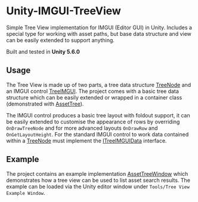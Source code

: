 # Unity-IMGUI-TreeView
Simple Tree View implementation for IMGUI (Editor GUI) in Unity. Includes a special type for working with asset paths, but base data structure and view can be easily extended to support anything.

Built and tested in **Unity 5.6.0**

## Usage
The Tree View is made up of two parts, a tree data structure [TreeNode](./Assets/TreeView/Scripts/TreeNode.cs) and an IMGUI control [TreeIMGUI](./Assets/TreeView/Editor/TreeIMGUI.cs). The project comes with a basic tree data structure which can be easily extended or wrapped in a container class (demonstrated with [AssetTree](./Assets/TreeView/Editor/AssetTree.cs)).

The IMGUI control produces a basic tree layout with foldout support, it can be easily extended to customise the appearance of rows by overriding `OnDrawTreeNode` and for more advanced layouts `OnDrawRow` and `OnGetLayoutHeight`.
For the standard IMGUI control to work data contained within a [TreeNode](./Assets/TreeView/Scripts/TreeNode.cs) must implement the [ITreeIMGUIData](./Assets/TreeView/Editor/TreeIMGUI.cs) interface. 

## Example
The project contains an example implementation [AssetTreeWindow](./Assets/TreeView/Example/Editor/AssetTreeEditorWindow.cs) which demonstrates how a tree view can be used to list asset search results. The example can be loaded via the Unity editor window under `Tools/Tree View Example Window`.
